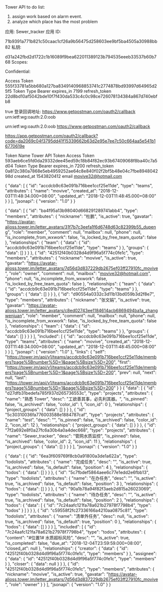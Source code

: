 
Tower API to do list:
1. assign work based on alarm event.
2. analyze which place has the most problem


 应用: Sewer_tracker
 应用 ID:

 71b9391a771b821c50caac1cf26a9b56475d258603ee9bf5ba4505a30988bb82
 私钥:

 d31a242fbd2d1722c1b16089f9bea622011389123b794535eeeb33537b60b768
 Scopes:

 Confidential:

 Access Token
 555f33781a5bb680a127ba8349140968853741c2774878bd93997d64965d25f5
 Token Type
 Bearer
 expires_in
 7199
 refresh_token
 22d8bd10af5042bde10f7f430da533c4c0c98ce726078134384a867d740ebfb8

 true
 登录回调地址:
 https://www.getpostman.com/oauth2/callback 	
 urn:ietf:wg:oauth:2.0:oob


 urn:ietf:wg:oauth:2.0:oob
https://www.getpostman.com/oauth2/callback

https://app.getpostman.com/oauth2/callback?code=da2069c04f3795dd41f15339662b63d2e95e7ee7c50c664aa5e541b16770619e

Token Name
Tower API Token
Access Token
593aeb6ce5fd0da29332dee45ed59c18b84f82ec93b67409068f8ba40c7a5d04
Token Type
Bearer
expires_in
7200
refresh_token
0a812c380a7868e5eb4959252ae64c8e840f02f2bf5b48e04c7fbe894804298d
created_at
1543820412
email
movive32@hotmail.com

{
    "data": [
        {
            "id": "accdcb9c63e091b716bee1ccf25e11de",
            "type": "teams",
            "attributes": {
                "name": "movive",
                "created_at": "2018-12-03T11:48:34.000+08:00",
                "updated_at": "2018-12-03T11:48:45.000+08:00"
            }
        }
    ],
    "jsonapi": {
        "version": "1.0"
    }
}

{
    "data": [
        {
            "id": "ba4f95a13b98040d668291289741abb4",
            "type": "members",
            "attributes": {
                "nickname": "杜鹏",
                "is_active": true,
                "gavatar": "https://avatar-alioss.tower.im/letter_avatars/31f7b7c3eefa1f6d6748d63c82399b55_dupeng",
                "role": "member",
                "comment": null,
                "mailbox": null,
                "phone": null,
                "is_incomplete_from_wxwork": false,
                "is_locked_by_free_team_quota": false
            },
            "relationships": {
                "team": {
                    "data": {
                        "id": "accdcb9c63e091b716bee1ccf25e11de",
                        "type": "teams"
                    }
                },
                "groups": {
                    "data": []
                }
            }
        },
        {
            "id": "42512f40b0328d4d9f96a5f774c0fe1c",
            "type": "members",
            "attributes": {
                "nickname": "movive",
                "is_active": true,
                "gavatar": "https://avatar-alioss.tower.im/letter_avatars/7d56d3d837229db2675ef03ff27910fc_movive",
                "role": "owner",
                "comment": null,
                "mailbox": "movive32@hotmail.com",
                "phone": null,
                "is_incomplete_from_wxwork": false,
                "is_locked_by_free_team_quota": false
            },
            "relationships": {
                "team": {
                    "data": {
                        "id": "accdcb9c63e091b716bee1ccf25e11de",
                        "type": "teams"
                    }
                },
                "groups": {
                    "data": []
                }
            }
        },
        {
            "id": "d90554a0332c3d11b13bd059b3d2f8e7",
            "type": "members",
            "attributes": {
                "nickname": "张文娟",
                "is_active": true,
                "gavatar": "https://avatar-alioss.tower.im/letter_avatars/c8ed02743ee1184614acb6869494ba1a_zhangwenjuan",
                "role": "member",
                "comment": null,
                "mailbox": null,
                "phone": null,
                "is_incomplete_from_wxwork": false,
                "is_locked_by_free_team_quota": false
            },
            "relationships": {
                "team": {
                    "data": {
                        "id": "accdcb9c63e091b716bee1ccf25e11de",
                        "type": "teams"
                    }
                },
                "groups": {
                    "data": []
                }
            }
        }
    ],
    "included": [
        {
            "id": "accdcb9c63e091b716bee1ccf25e11de",
            "type": "teams",
            "attributes": {
                "name": "movive",
                "created_at": "2018-12-03T11:48:34.000+08:00",
                "updated_at": "2018-12-03T11:48:45.000+08:00"
            }
        }
    ],
    "jsonapi": {
        "version": "1.0"
    },
    "links": {
        "self": "https://tower.im/api/v1/teams/accdcb9c63e091b716bee1ccf25e11de/members?page%5Bnumber%5D=1&page%5Bsize%5D=200",
        "first": "https://tower.im/api/v1/teams/accdcb9c63e091b716bee1ccf25e11de/members?page%5Bnumber%5D=1&page%5Bsize%5D=200",
        "prev": null,
        "next": null,
        "last": "https://tower.im/api/v1/teams/accdcb9c63e091b716bee1ccf25e11de/members?page%5Bnumber%5D=1&page%5Bsize%5D=200"
    }
}
{
    "data": [
        {
            "id": "d27dfb31bedefa785f937d265736553c",
            "type": "projects",
            "attributes": {
                "name": "熟悉 Tower",
                "desc": "工欲善其事，必先利其器。",
                "is_pinned": false,
                "is_archived": false,
                "color_id": 1,
                "icon_id": 0
            },
            "relationships": {
                "project_groups": {
                    "data": []
                }
            }
        },
        {
            "id": "5c30310036fa776003588e1884787caf",
            "type": "projects",
            "attributes": {
                "name": "test",
                "desc": "",
                "is_pinned": false,
                "is_archived": false,
                "color_id": 2,
                "icon_id": 12
            },
            "relationships": {
                "project_groups": {
                    "data": []
                }
            }
        },
        {
            "id": "7f2a692e8f0a27fc6a30b4a0a4dec668",
            "type": "projects",
            "attributes": {
                "name": "Sewer_tracker",
                "desc": "管网水质监控",
                "is_pinned": false,
                "is_archived": false,
                "color_id": 2,
                "icon_id": 11
            },
            "relationships": {
                "project_groups": {
                    "data": []
                }
            }
        }
    ],
    "jsonapi": {
        "version": "1.0"
    }
}

{
    "data": [
        {
            "id": "6ea3f609769f8cb0a91800a3de1a622a",
            "type": "todolists",
            "attributes": {
                "name": "完成任务",
                "desc": "",
                "is_active": true,
                "is_archived": false,
                "is_default": false,
                "position": 4
            },
            "relationships": {
                "todos": {
                    "data": []
                }
            }
        },
        {
            "id": "5c7fbdef5864aee6c77e1edd2e6fbb13",
            "type": "todolists",
            "attributes": {
                "name": "在办任务",
                "desc": "",
                "is_active": true,
                "is_archived": false,
                "is_default": false,
                "position": 3
            },
            "relationships": {
                "todos": {
                    "data": []
                }
            }
        },
        {
            "id": "90a1b78a94f82f3aeb2d815a26023069",
            "type": "todolists",
            "attributes": {
                "name": "待办任务",
                "desc": "",
                "is_active": true,
                "is_archived": false,
                "is_default": false,
                "position": 2
            },
            "relationships": {
                "todos": {
                    "data": [
                        {
                            "id": "7c24aafc121fa78a621b27978f7798b4",
                            "type": "todos"
                        }
                    ]
                }
            }
        },
        {
            "id": "c59558f2fc27336166a4210aa0875c81",
            "type": "todolists",
            "attributes": {
                "name": "清单外任务",
                "desc": null,
                "is_active": true,
                "is_archived": false,
                "is_default": true,
                "position": 0
            },
            "relationships": {
                "todos": {
                    "data": []
                }
            }
        }
    ],
    "included": [
        {
            "id": "7c24aafc121fa78a621b27978f7798b4",
            "type": "todos",
            "attributes": {
                "content": "#位置1# 水质超标风险",
                "desc": "",
                "is_active": true,
                "is_completed": false,
                "due_at": "2018-12-04T23:59:59.000+08:00",
                "closed_at": null
            },
            "relationships": {
                "creator": {
                    "data": {
                        "id": "42512f40b0328d4d9f96a5f774c0fe1c",
                        "type": "members"
                    }
                },
                "assignee": {
                    "data": {
                        "id": "42512f40b0328d4d9f96a5f774c0fe1c",
                        "type": "members"
                    }
                },
                "closer": {
                    "data": null
                }
            }
        },
        {
            "id": "42512f40b0328d4d9f96a5f774c0fe1c",
            "type": "members",
            "attributes": {
                "nickname": "movive",
                "is_active": true,
                "gavatar": "https://avatar-alioss.tower.im/letter_avatars/7d56d3d837229db2675ef03ff27910fc_movive",
                "role": "owner"
            }
        }
    ],
    "jsonapi": {
        "version": "1.0"
    }
}
